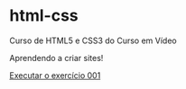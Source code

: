 # html-css
 Curso de HTML5 e CSS3 do Curso em Vídeo

Aprendendo a criar sites!

<a href="https://leowojahn.github.io/html-css/exercícios/ex001"> Executar o exercício 001</a>